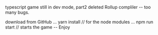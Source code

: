 typescript game still in dev mode, part2 deleted Rollup compliler -- too many bugs.

download from GitHub ...
yarn install // for the node modules ... 
npm run start // starts the game -- Enjoy
